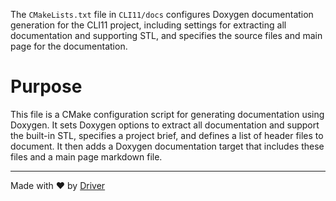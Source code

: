 <!--------------------------------------------------------------------------------->
<!-- IMPORTANT: This file is auto-generated by Driver (https://driver.ai). -------->
<!-- Manual edits may be overwritten on future commits. --------------------------->
<!--------------------------------------------------------------------------------->

The `CMakeLists.txt` file in `CLI11/docs` configures Doxygen documentation generation for the CLI11 project, including settings for extracting all documentation and supporting STL, and specifies the source files and main page for the documentation.

# Purpose
This file is a CMake configuration script for generating documentation using Doxygen. It sets Doxygen options to extract all documentation and support the built-in STL, specifies a project brief, and defines a list of header files to document. It then adds a Doxygen documentation target that includes these files and a main page markdown file.

---
Made with ❤️ by [Driver](https://www.driver.ai/)